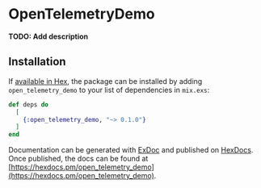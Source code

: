 # OpenTelemetryDemo

**TODO: Add description**

## Installation

If [available in Hex](https://hex.pm/docs/publish), the package can be installed
by adding `open_telemetry_demo` to your list of dependencies in `mix.exs`:

```elixir
def deps do
  [
    {:open_telemetry_demo, "~> 0.1.0"}
  ]
end
```

Documentation can be generated with [ExDoc](https://github.com/elixir-lang/ex_doc)
and published on [HexDocs](https://hexdocs.pm). Once published, the docs can
be found at [https://hexdocs.pm/open_telemetry_demo](https://hexdocs.pm/open_telemetry_demo).

